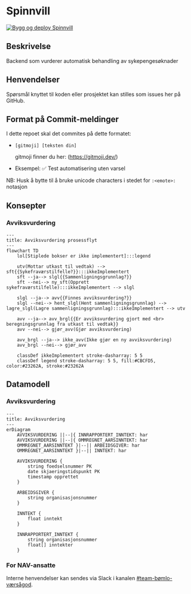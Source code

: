 # Spinnvill
[![Bygg og deploy Spinnvill](https://github.com/navikt/helse-spinnvill/actions/workflows/main.yml/badge.svg)](https://github.com/navikt/helse-spinnvill/actions/workflows/main.yml)

## Beskrivelse
Backend som vurderer automatisk behandling av sykepengesøknader

## Henvendelser
Spørsmål knyttet til koden eller prosjektet kan stilles som issues her på GitHub.

## Format på Commit-meldinger 
I dette repoet skal det commites på dette formatet:
- `[gitmoji] [teksten din]`

  gitmoji finner du her: (https://gitmoji.dev/)
- Eksempel: ✅ Test automatisering uten varsel

NB: Husk å bytte til å bruke unicode characters i stedet for `:<emote>:` notasjon

## Konsepter
### Avviksvurdering
```mermaid
---
title: Avviksvurdering prosessflyt
---
flowchart TD
    lol[Stiplede bokser er ikke implementert]:::legend
    
    utv(Mottar utkast til vedtak) --> sft{{Sykefraværstilfelle?}}:::ikkeImplementert
    sft --ja--> slgl{{Sammenligningsgrunnlag?}}
    sft --nei--> ny_sft(Opprett sykefraværstilfelle):::ikkeImplementert --> slgl
    
    slgl --ja--> avv{{Finnes avviksvurdering?}}
    slgl --nei--> hent_slgl(Hent sammenligningsgrunnlag) --> lagre_slgl(Lagre sammenligningsgrunnlag):::ikkeImplementert --> utv
    
    avv --ja--> avv_brgl{{Er avviksvurdering gjort med <br> beregningsgrunnlag fra utkast til vedtak}}
    avv --nei--> gjør_avv(Gjør avviksvurdering)
    
    avv_brgl --ja--> ikke_avv(Ikke gjør en ny avviksvurdering)
    avv_brgl --nei--> gjør_avv
    
    classDef ikkeImplementert stroke-dasharray: 5 5 
    classDef legend stroke-dasharray: 5 5, fill:#CBCFD5, color:#23262A, stroke:#23262A
```

## Datamodell
### Avviksvurdering
```mermaid
---
title: Avviksvurdering
---
erDiagram
    AVVIKSVURDERING ||--|{ INNRAPPORTERT_INNTEKT: har
    AVVIKSVURDERING ||--|{ OMMREGNET_AARSINNTEKT: har
    OMMREGNET_AARSINNTEKT }|--|| ARBEIDSGIVER: har
    OMMREGNET_AARSINNTEKT }|--|| INNTEKT: har
    
    AVVIKSVURDERING {
        string foedselsnummer PK
        date skjaeringstidspunkt PK
        timestamp opprettet
    }
    
    ARBEIDSGIVER {
        string organisasjonsnummer
    }

    INNTEKT {
        float inntekt
    }

    INNRAPPORTERT_INNTEKT {
        string organisasjonsnummer
        float[] inntekter
    }
```

### For NAV-ansatte
Interne henvendelser kan sendes via Slack i kanalen [#team-bømlo-værsågod](https://nav-it.slack.com/archives/C019637N90X).